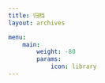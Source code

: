 ```yaml
---
title: 归档
layout: archives

menu:
    main:
        weight: -80
        params:
            icon: library
---
```

